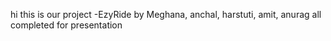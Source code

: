 hi this is our project -EzyRide
by Meghana, anchal, harstuti, amit, anurag
 all completed for presentation